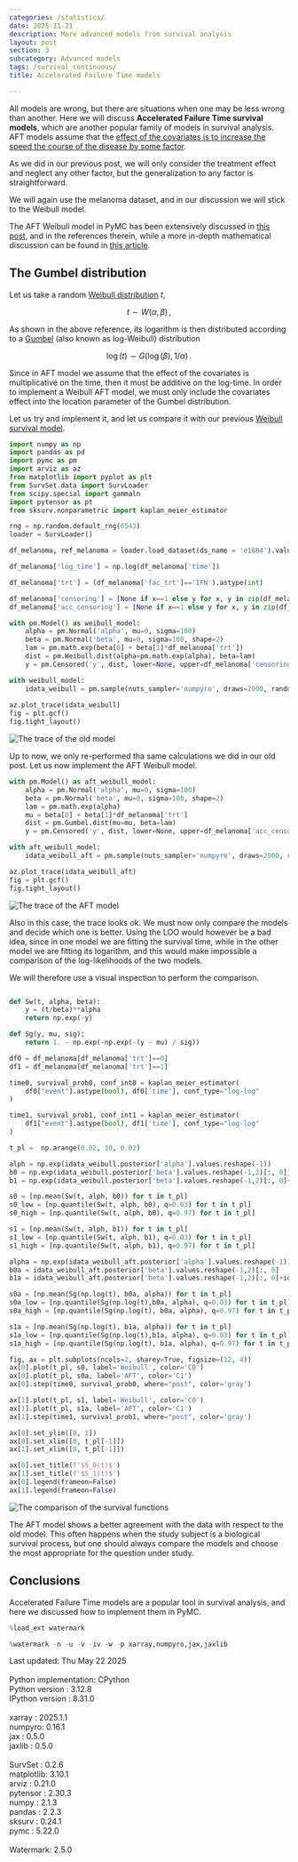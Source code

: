 ```yaml
---
categories: /statistics/
date: 2025-11-21
description: More advanced models from survival analysis
layout: post
section: 3
subcategory: Advanced models
tags: /survival_continuous/
title: Accelerated Failure Time models

---
```




All models are wrong, but there are situations when one may be less wrong
than another.
Here we will discuss **Accelerated Failure Time survival models**,
which are another popular family of models in survival analysis.
AFT models assume that the [effect of the covariates is to increase
the speed the course of the disease by some factor](https://en.wikipedia.org/wiki/Accelerated_failure_time_model).

As we did in our previous post, we will only consider the treatment
effect and neglect any other factor, but the generalization
to any factor is straightforward.

We will again use the melanoma dataset, and in our discussion
we will stick to the Weibull model.

The AFT Weibull model in PyMC has been extensively discussed
in [this post](https://www.pymc.io/projects/examples/en/latest/survival_analysis/weibull_aft.html),
and in the references therein,
while a more in-depth mathematical discussion can be found in
[this article](https://researchnow-admin.flinders.edu.au/ws/portalfiles/portal/117602685/Liu_Using_P2023.pdf).

## The Gumbel distribution

Let us take a random [Weibull distribution](https://www.pymc.io/projects/docs/en/stable/api/distributions/generated/pymc.Weibull.html) $t$,

$$
t \sim W(\alpha, \beta)\,,
$$

As shown in the above reference,
its logarithm is then distributed according to a [Gumbel](https://www.pymc.io/projects/docs/en/stable/api/distributions/generated/pymc.Gumbel.html) (also
known as log-Weibull) distribution

$$
\log(t) \sim G(\log(\beta), 1/\alpha)\,.
$$

Since in AFT model we assume that the effect of the covariates
is multiplicative on the time, then it must be additive
on the log-time. In order to implement a Weibull AFT
model, we must only include the covariates effect
into the location parameter of the Gumbel distribution.

Let us try and implement it, and let us compare it with our previous
[Weibull survival model](/statistics/survival_example).


```python
import numpy as np
import pandas as pd
import pymc as pm
import arviz as az
from matplotlib import pyplot as plt
from SurvSet.data import SurvLoader
from scipy.special import gammaln
import pytensor as pt
from sksurv.nonparametric import kaplan_meier_estimator

rng = np.random.default_rng(6543)
loader = SurvLoader()

df_melanoma, ref_melanoma = loader.load_dataset(ds_name = 'e1684').values()

df_melanoma['log_time'] = np.log(df_melanoma['time'])

df_melanoma['trt'] = (df_melanoma['fac_trt']=='IFN').astype(int)

df_melanoma['censoring'] = [None if x==1 else y for x, y in zip(df_melanoma['event'], df_melanoma['time'])]
df_melanoma['acc_censoring'] = [None if x==1 else y for x, y in zip(df_melanoma['event'], df_melanoma['log_time'])]

with pm.Model() as weibull_model:
    alpha = pm.Normal('alpha', mu=0, sigma=100)
    beta = pm.Normal('beta', mu=0, sigma=100, shape=2)
    lam = pm.math.exp(beta[0] + beta[1]*df_melanoma['trt'])
    dist = pm.Weibull.dist(alpha=pm.math.exp(alpha), beta=lam)
    y = pm.Censored('y', dist, lower=None, upper=df_melanoma['censoring'], observed=df_melanoma['time'])

with weibull_model:
    idata_weibull = pm.sample(nuts_sampler='numpyro', draws=2000, random_seed=rng)
    
az.plot_trace(idata_weibull)
fig = plt.gcf()
fig.tight_layout()
```

![The trace of the old model](/docs/assets/images/statistics/aft/weibull.webp)

Up to now, we only re-performed tha same calculations we did in our old post.
Let us now implement the AFT Weibull model.

```python
with pm.Model() as aft_weibull_model:
    alpha = pm.Normal('alpha', mu=0, sigma=100)
    beta = pm.Normal('beta', mu=0, sigma=100, shape=2)
    lam = pm.math.exp(alpha)
    mu = beta[0] + beta[1]*df_melanoma['trt']
    dist = pm.Gumbel.dist(mu=mu, beta=lam)
    y = pm.Censored('y', dist, lower=None, upper=df_melanoma['acc_censoring'], observed=df_melanoma['log_time'])

with aft_weibull_model:
    idata_weibull_aft = pm.sample(nuts_sampler='numpyro', draws=2000, random_seed=rng)

az.plot_trace(idata_weibull_aft)
fig = plt.gcf()
fig.tight_layout()
```

![The trace of the AFT model](/docs/assets/images/statistics/aft/weibull_aft.webp)


Also in this case, the trace looks ok. We must now only compare the models
and decide which one is better.
Using the LOO would however be a bad idea, since in one model
we are fitting the survival time, while in the other model
we are fitting its logarithm, and this would make impossible
a comparison of the log-likelihoods of the two models.

We will therefore use a visual inspection to perform the comparison.

```python

def Sw(t, alpha, beta):
    y = (t/beta)**alpha
    return np.exp(-y)

def Sg(y, mu, sig):
    return 1. - np.exp(-np.exp(-(y - mu) / sig))

df0 = df_melanoma[df_melanoma['trt']==0]
df1 = df_melanoma[df_melanoma['trt']==1]

time0, survival_prob0, conf_int0 = kaplan_meier_estimator(
    df0["event"].astype(bool), df0['time'], conf_type="log-log"
)

time1, survival_prob1, conf_int1 = kaplan_meier_estimator(
    df1["event"].astype(bool), df1['time'], conf_type="log-log"
)

t_pl =  np.arange(0.02, 10, 0.02)

alph = np.exp(idata_weibull.posterior['alpha'].values.reshape(-1))
b0 = np.exp(idata_weibull.posterior['beta'].values.reshape(-1,2)[:, 0])
b1 = np.exp(idata_weibull.posterior['beta'].values.reshape(-1,2)[:, 0]+idata_weibull.posterior['beta'].values.reshape(-1,2)[:, 1])

s0 = [np.mean(Sw(t, alph, b0)) for t in t_pl]
s0_low = [np.quantile(Sw(t, alph, b0), q=0.03) for t in t_pl]
s0_high = [np.quantile(Sw(t, alph, b0), q=0.97) for t in t_pl]

s1 = [np.mean(Sw(t, alph, b1)) for t in t_pl]
s1_low = [np.quantile(Sw(t, alph, b1), q=0.03) for t in t_pl]
s1_high = [np.quantile(Sw(t, alph, b1), q=0.97) for t in t_pl]

alpha = np.exp(idata_weibull_aft.posterior['alpha'].values.reshape(-1))
b0a = idata_weibull_aft.posterior['beta'].values.reshape(-1,2)[:, 0]
b1a = idata_weibull_aft.posterior['beta'].values.reshape(-1,2)[:, 0]+idata_weibull_aft.posterior['beta'].values.reshape(-1,2)[:, 1]

s0a = [np.mean(Sg(np.log(t), b0a, alpha)) for t in t_pl]
s0a_low = [np.quantile(Sg(np.log(t),b0a, alpha), q=0.03) for t in t_pl]
s0a_high = [np.quantile(Sg(np.log(t), b0a, alpha), q=0.97) for t in t_pl]

s1a = [np.mean(Sg(np.log(t), b1a, alpha)) for t in t_pl]
s1a_low = [np.quantile(Sg(np.log(t),b1a, alpha), q=0.03) for t in t_pl]
s1a_high = [np.quantile(Sg(np.log(t), b1a, alpha), q=0.97) for t in t_pl]

fig, ax = plt.subplots(ncols=2, sharey=True, figsize=(12, 4))
ax[0].plot(t_pl, s0, label='Weibull', color='C0')
ax[0].plot(t_pl, s0a, label='AFT', color='C1')
ax[0].step(time0, survival_prob0, where="post", color='gray')

ax[1].plot(t_pl, s1, label='Weibull', color='C0')
ax[1].plot(t_pl, s1a, label='AFT', color='C1')
ax[1].step(time1, survival_prob1, where="post", color='gray')

ax[0].set_ylim([0, 1])
ax[0].set_xlim([0, t_pl[-1]])
ax[1].set_xlim([0, t_pl[-1]])

ax[0].set_title(f'$S_0(t)$')
ax[1].set_title(f'$S_1(t)$')
ax[0].legend(frameon=False)
ax[1].legend(frameon=False)
```

![The comparison of the survival functions](/docs/assets/images/statistics/aft/survival.webp)

The AFT model shows a better agreement with the data with respect
to the old model. This often happens when the study subject is 
a biological survival process, but one should always compare
the models and choose the most appropriate for the question under study.

## Conclusions

Accelerated Failure Time models are a popular tool in survival
analysis, and here we discussed how to implement them in PyMC.

```python
%load_ext watermark
```

```python
%watermark -n -u -v -iv -w -p xarray,numpyro,jax,jaxlib
```

<div class="code">
Last updated: Thu May 22 2025<br>
<br>
Python implementation: CPython<br>
Python version       : 3.12.8<br>
IPython version      : 8.31.0<br>
<br>
xarray : 2025.1.1<br>
numpyro: 0.16.1<br>
jax    : 0.5.0<br>
jaxlib : 0.5.0<br>
<br>
SurvSet   : 0.2.6<br>
matplotlib: 3.10.1<br>
arviz     : 0.21.0<br>
pytensor  : 2.30.3<br>
numpy     : 2.1.3<br>
pandas    : 2.2.3<br>
sksurv    : 0.24.1<br>
pymc      : 5.22.0<br>
<br>
Watermark: 2.5.0
</div>
